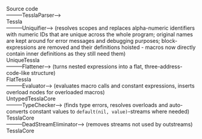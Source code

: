 Source code  
———TesslaParser—>  
Tessla  
———Uniquifier—> (resolves scopes and replaces alpha-numeric identifiers with numeric IDs that are unique across the whole program; original names are kept around for error messages and debugging purposes; block-expressions are removed and their definitions hoisted - macros now directly contain inner definitions as they still need them)  
UniqueTessla  
———Flattener—> (turns nested expressions into a flat, three-address-code-like structure)  
FlatTessla  
———Evaluator—> (evaluates macro calls and constant expressions, inserts overload nodes for overloaded macros)  
UntypedTesslaCore  
———TypeChecker—> (finds type errors, resolves overloads and auto-converts constant values to `default(nil, value)`-streams where needed)
TesslaCore  
———DeadStreamEliminator—> (removes streams not used by outstreams)  
TesslaCore
